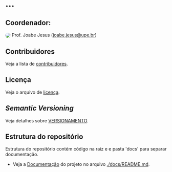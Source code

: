 # ...

## **Coordenador**:

   <img src="https://avatars.githubusercontent.com/u/8330781?s=32&v=44" style="vertical-align: middle; border-radius: 50%;"></img> Prof. Joabe Jesus ([joabe.jesus@upe.br](joabe.jesus@upe.br))

## **Contribuidores**

   Veja a lista de [contribuidores](./docs/TEAM.md).

## **Licença**

   Veja o arquivo de [licença](./LICENSE.md).

## *Semantic Versioning*

   Veja detalhes sobre [VERSIONAMENTO](./SEMVER.md).

## **Estrutura do repositório**

   Estrutura do repositório contém código na raiz e e pasta 'docs' para separar documentação.

   - Veja a [Documentação](./docs/README.md) do projeto no arquivo [./docs/README.md](./docs/README.md).